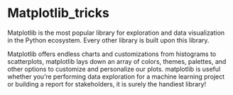 # Matplotlib_tricks
Matplotlib is the most popular library for exploration and data visualization in the Python ecosystem. Every other library is built upon this library.

Matplotlib offers endless charts and customizations from histograms to scatterplots, matplotlib lays down an array of colors, themes, palettes, and other options to customize and personalize our plots. matplotlib is useful whether you’re performing data exploration for a machine learning project or building a report for stakeholders, it is surely the handiest library!

